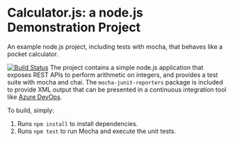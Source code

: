Calculator.js: a node.js Demonstration Project
==============================================
An example node.js project, including tests with mocha, that behaves like
a pocket calculator.

[![Build Status](https://dev.azure.com/voahariniainarandriamanantenaFR71U/voahariniaina_randriamanantenaFR71U/_apis/build/status/blast1114a.calculator?branchName=master)](https://dev.azure.com/voahariniainarandriamanantenaFR71U/voahariniaina_randriamanantenaFR71U/_build/latest?definitionId=1&branchName=master)
The project contains a simple node.js application that exposes REST APIs
to perform arithmetic on integers, and provides a test suite with mocha
and chai.  The `mocha-junit-reporters` package is included to provide XML
output that can be presented in a continuous integration tool like
[Azure DevOps](https://azure.com/devops).

To build, simply:

1. Runs `npm install` to install dependencies.
2. Runs `npm test` to run Mocha and execute the unit tests.

